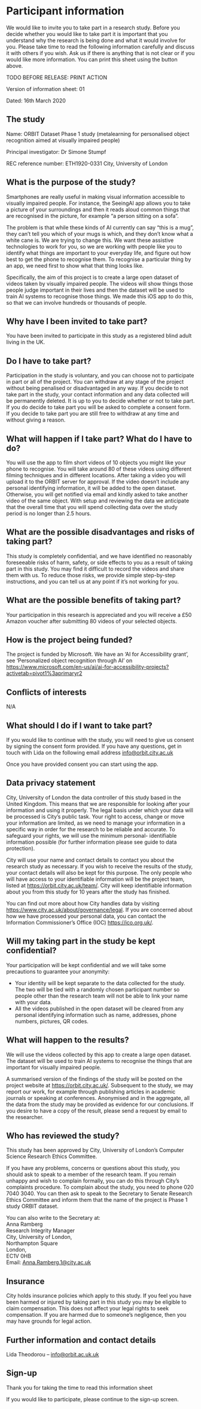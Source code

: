 # Participant information

We would like to invite you to take part in a research study. Before you decide whether you would like to take part it is important that you understand why the research is being done and what it would involve for you. Please take time to read the following information carefully and discuss it with others if you wish. Ask us if there is anything that is not clear or if you would like more information. You can print this sheet using the button above.

TODO BEFORE RELEASE: PRINT ACTION

Version of information sheet: 01

Dated: 16th March 2020

## The study

Name: ORBIT Dataset Phase 1 study (metalearning for personalised object recognition aimed at visually impaired people)

Principal investigator: Dr Simone Stumpf

REC reference number: ETH1920-0331 City, University of London

## What is the purpose of the study?

Smartphones are really useful in making visual information accessible to visually impaired people. For instance, the SeeingAI app allows you to take a picture of your surroundings and then it reads aloud common things that are recognised in the picture, for example “a person sitting on a sofa”.

The problem is that while these kinds of AI currently can say “this is a mug”, they can’t tell you which of your mugs is which, and they don’t know what a white cane is. We are trying to change this. We want these assistive technologies to work for you, so we are working with people like you to identify what things are important to your everyday life, and figure out how best to get the phone to recognise them. To recognise a particular thing by an app, we need first to show what that thing looks like.

Specifically, the aim of this project is to create a large open dataset of videos taken by visually impaired people. The videos will show things those people judge important in their lives and then the dataset will be used to train AI systems to recognise those things. We made this iOS app to do this, so that we can involve hundreds or thousands of people. 

## Why have I been invited to take part?

You have been invited to participate in this study as a registered blind adult living in the UK. 

## Do I have to take part?

Participation in the study is voluntary, and you can choose not to participate in part or all of the project. You can withdraw at any stage of the project without being penalised or disadvantaged in any way. If you decide to not take part in the study, your contact information and any data collected will be permanently deleted. It is up to you to decide whether or not to take part. If you do decide to take part you will be asked to complete a consent form. If you decide to take part you are still free to withdraw at any time and without giving a reason.

## What will happen if I take part? What do I have to do?

You will use the app to film short videos of 10 objects you might like your phone to recognise. You will take around 80 of these videos using different filming techniques and in different locations. After taking a video you will upload it to the ORBIT server for approval. If the video doesn’t include any personal identifying information, it will be added to the open dataset. Otherwise, you will get notified via email and kindly asked to take another video of the same object. With setup and reviewing the data we anticipate that the overall time that you will spend collecting data over the study period is no longer than 2.5 hours.

## What are the possible disadvantages and risks of taking part?

This study is completely confidential, and we have identified no reasonably foreseeable risks of harm, safety, or side effects to you as a result of taking part in this study. You may find it difficult to record the videos and share them with us. To reduce those risks, we provide simple step-by-step instructions, and you can tell us at any point if it’s not working for you. 

## What are the possible benefits of taking part?

Your participation in this research is appreciated and you will receive a £50 Amazon voucher after submitting 80 videos of your selected objects. 

## How is the project being funded?

The project is funded by Microsoft. We have an ‘AI for Accessibility grant’, see ‘Personalized object recognition through AI’ on https://www.microsoft.com/en-us/ai/ai-for-accessibility-projects?activetab=pivot1%3aprimaryr2

## Conflicts of interests

N/A

## What should I do if I want to take part?

If you would like to continue with the study, you will need to give us consent by signing the consent form provided. If you have any questions, get in touch with Lida on the following email address info@orbit.city.ac.uk

Once you have provided consent you can start using the app.

## Data privacy statement

City, University of London the data controller of this study based in the United Kingdom. This means that we are responsible for looking after your information and using it properly. The legal basis under which your data will be processed is City’s public task. Your right to access, change or move your information are limited, as we need to manage your information in a specific way in order for the research to be reliable and accurate. To safeguard your rights, we will use the minimum personal- identifiable information possible (for further information please see guide to data protection).

City will use your name and contact details to contact you about the research study as necessary. If you wish to receive the results of the study, your contact details will also be kept for this purpose. The only people who will have access to your identifiable information will be the project team, listed at https://orbit.city.ac.uk/team/. City will keep identifiable information about you from this study for 10 years after the study has finished.

You can find out more about how City handles data by visiting https://www.city.ac.uk/about/governance/legal. If you are concerned about how we have processed your personal data, you can contact the Information Commissioner’s Office (IOC) https://ico.org.uk/.

## Will my taking part in the study be kept confidential?

Your participation will be kept confidential and we will take some precautions to guarantee your anonymity:

- Your identity will be kept separate to the data collected for the study. The two will be tied with a randomly chosen participant number so people other than the research team will not be able to link your name with your data.
- All the videos published in the open dataset will be cleared from any personal identifying information such as name, addresses, phone numbers, pictures, QR codes.

## What will happen to the results?

We will use the videos collected by this app to create a large open dataset. The dataset will be used to train AI systems to recognise the things that are important for visually impaired people.

A summarised version of the findings of the study will be posted on the project website at https://orbit.city.ac.uk/. Subsequent to the study, we may report our work, for example through publishing articles in academic journals or speaking at conferences. Anonymised and in the aggregate, all the data from the study may be provided as evidence for our conclusions. If you desire to have a copy of the result, please send a request by email to the researcher.

## Who has reviewed the study?

This study has been approved by City, University of London’s Computer Science Research Ethics Committee.

If you have any problems, concerns or questions about this study, you should ask to speak to a member of the research team. If you remain unhappy and wish to complain formally, you can do this through City’s complaints procedure. To complain about the study, you need to phone 020 7040 3040. You can then ask to speak to the Secretary to Senate Research Ethics Committee and inform them that the name of the project is Phase 1 study ORBIT dataset.

You can also write to the Secretary at:  
Anna Ramberg  
Research Integrity Manager  
City, University of London,  
Northampton Square  
London,  
EC1V 0HB  
Email: Anna.Ramberg.1@city.ac.uk

## Insurance
City holds insurance policies which apply to this study. If you feel you have been harmed or injured by taking part in this study you may be eligible to claim compensation. This does not affect your legal rights to seek compensation. If you are harmed due to someone’s negligence, then you may have grounds for legal action.

## Further information and contact details

Lida Theodorou – info@orbit.ac.uk.uk

## Sign-up

Thank you for taking the time to read this information sheet

If you would like to participate, please continue to the sign-up screen.
